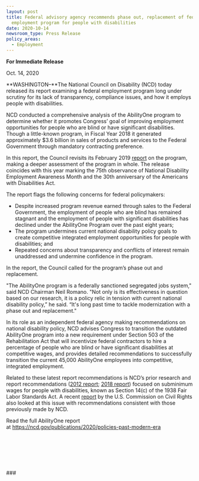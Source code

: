 ```yaml
---
layout: post
title: Federal advisory agency recommends phase out, replacement of federal
  employment program for people with disabilities
date: 2020-10-14
newsroom_type: Press Release
policy_areas:
  - Employment
---
```

**For Immediate Release**

Oct. 14, 2020

**WASHINGTON–**The National Council on Disability (NCD) today released its report examining a federal employment program long under scrutiny for its lack of transparency, compliance issues, and how it employs people with disabilities.

NCD conducted a comprehensive analysis of the AbilityOne program to determine whether it promotes Congress’ goal of improving employment opportunities for people who are blind or have significant disabilities. Though a little-known program, in Fiscal Year 2018 it generated approximately $3.6 billion in sales of products and services to the Federal Government through mandatory contracting preference.

In this report, the Council revisits its February 2019 [report](https://ncd.gov/publications/2019/cursory-look-abilityone) on the program, making a deeper assessment of the program in whole. The release coincides with this year marking the 75th observance of National Disability Employment Awareness Month and the 30th anniversary of the Americans with Disabilities Act.

The report flags the following concerns for federal policymakers:

* Despite increased program revenue earned through sales to the Federal Government, the employment of people who are blind has remained stagnant and the employment of people with significant disabilities has declined under the AbilityOne Program over the past eight years;
* The program undermines current national disability policy goals to create competitive integrated employment opportunities for people with disabilities; and
* Repeated concerns about transparency and conflicts of interest remain unaddressed and undermine confidence in the program.

In the report, the Council called for the program’s phase out and replacement.

"The AbilityOne program is a federally sanctioned segregated jobs system," said NCD Chairman Neil Romano. "Not only is its effectiveness in question based on our research, it is a policy relic in tension with current national disability policy,” he said. “It's long past time to tackle modernization with a phase out and replacement."

In its role as an independent federal agency making recommendations on national disability policy, NCD advises Congress to transition the outdated AbilityOne program into a new requirement under Section 503 of the Rehabilitation Act that will incentivize federal contractors to hire a percentage of people who are blind or have significant disabilities at competitive wages, and provides detailed recommendations to successfully transition the current 45,000 AbilityOne employees into competitive, integrated employment.

Related to these latest report recommendations is NCD’s prior research and report recommendations ([2012 report](https://ncd.gov/publications/2012/August232012); [2018 report](https://ncd.gov/publications/2018/new-deal-real-deal)) focused on subminimum wages for people with disabilities, known as Section 14(c) of the 1938 Fair Labor Standards Act. A recent [report](https://www.usccr.gov/pubs/briefing-reports/2020-09-17-Subminimum-Wages.php) by the U.S. Commission on Civil Rights also looked at this issue with recommendations consistent with those previously made by NCD.

Read the full AbilityOne report at <https://ncd.gov/publications/2020/policies-past-modern-era>

 

 

 

\###
